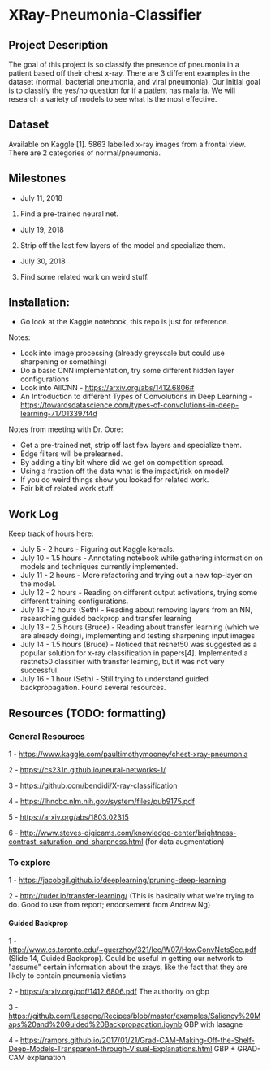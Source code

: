 # XRay-Pneumonia-Classifier

## Project Description
The goal of this project is so classify the presence of pneumonia in a patient based off their chest x-ray. There are 3 different examples in the dataset (normal, bacterial pneumonia, and viral pneumonia). Our initial goal is to classify the yes/no question for if a patient has malaria. We will research a variety of models to see what is the most effective.

## Dataset
Available on Kaggle [1]. 5863 labelled x-ray images from a frontal view. There are 2 categories of normal/pneumonia.

## Milestones
* July 11, 2018
1. Find a pre-trained neural net.
* July 19, 2018
2. Strip off the last few layers of the model and specialize them.
* July 30, 2018
3. Find some related work on weird stuff. 

## Installation:
* Go look at the Kaggle notebook, this repo is just for reference.
 

Notes:
* Look into image processing (already greyscale but could use sharpening or something)
* Do a basic CNN implementation, try some different hidden layer configurations
* Look into AllCNN - https://arxiv.org/abs/1412.6806#
* An Introduction to different Types of Convolutions in Deep Learning - https://towardsdatascience.com/types-of-convolutions-in-deep-learning-717013397f4d

Notes from meeting with Dr. Oore:
* Get a pre-trained net, strip off last few layers and specialize them.
* Edge filters will be prelearned. 
* By adding a tiny bit where did we get on competition spread.
* Using a fraction off the data what is the impact/risk on model?
* If you do weird things show you looked for related work.
* Fair bit of related work stuff.

## Work Log
Keep track of hours here:

* July 5 - 2 hours - Figuring out Kaggle kernals. 
* July 10 - 1.5 hours - Annotating notebook while gathering information on models and techniques currently implemented.
* July 11 - 2 hours - More refactoring and trying out a new top-layer on the model.
* July 12 - 2 hours - Reading on different output activations, trying some different training configurations.
* July 13 - 2 hours (Seth) - Reading about removing layers from an NN, researching guided backprop and transfer learning
* July 13 - 2.5 hours (Bruce) - Reading about transfer learning (which we are already doing), implementing and testing sharpening input images
* July 14 - 1.5 hours (Bruce) - Noticed that resnet50 was suggested as a popular solution for x-ray classification in papers[4]. Implemented a restnet50 classifier with transfer learning, but it was not very successful.
* July 16 - 1 hour (Seth) - Still trying to understand guided backpropagation. Found several resources.

## Resources (TODO: formatting)
### General Resources
1 - https://www.kaggle.com/paultimothymooney/chest-xray-pneumonia

2 - https://cs231n.github.io/neural-networks-1/

3 - https://github.com/bendidi/X-ray-classification

4 - https://lhncbc.nlm.nih.gov/system/files/pub9175.pdf

5 - https://arxiv.org/abs/1803.02315

6 - http://www.steves-digicams.com/knowledge-center/brightness-contrast-saturation-and-sharpness.html (for data augmentation)

### To explore
1 - https://jacobgil.github.io/deeplearning/pruning-deep-learning

2 - http://ruder.io/transfer-learning/  (This is basically what we're trying to do. Good to use from report; endorsement from Andrew Ng)

#### Guided Backprop
1 - http://www.cs.toronto.edu/~guerzhoy/321/lec/W07/HowConvNetsSee.pdf (Slide 14, Guided Backprop). Could be useful in getting our network to "assume" certain information about the xrays, like the fact that they are likely to contain pneumonia victims

2 - https://arxiv.org/pdf/1412.6806.pdf The authority on gbp

3 - https://github.com/Lasagne/Recipes/blob/master/examples/Saliency%20Maps%20and%20Guided%20Backpropagation.ipynb GBP with lasagne

4 - https://ramprs.github.io/2017/01/21/Grad-CAM-Making-Off-the-Shelf-Deep-Models-Transparent-through-Visual-Explanations.html   GBP + GRAD-CAM explanation
